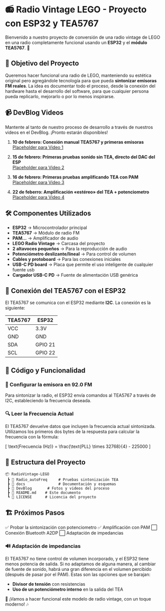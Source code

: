 # 📻 Radio Vintage LEGO - Proyecto con ESP32 y TEA5767

Bienvenido a nuestro proyecto de conversión de una radio vintage de LEGO en una radio completamente funcional usando un **ESP32** y el **módulo TEA5767**. 🚀

## 🎯 Objetivo del Proyecto
Queremos hacer funcional una radio de LEGO, manteniendo su estética original pero agregándole tecnología para que pueda **sintonizar emisoras FM reales**. La idea es documentar todo el proceso, desde la conexión del hardware hasta el desarrollo del software, para que cualquier persona pueda replicarlo, mejorarlo o por lo menos inspirarse.

## 📹 DevBlog Videos
Mantente al tanto de nuestro proceso de desarrollo a través de nuestros videos en el DevBlog. ¡Pronto estarán disponibles!

1. **10 de febrero: Conexión manual TEA5767 y primeras emisoras**  
   [Placeholder para Video 1](#)

2. **15 de febrero: Primeras pruebas sonido sin TEA, directo del DAC del ESP**  
   [Placeholder para Video 2](#)

3. **16 de febrero: Primeras pruebas amplificando TEA con PAM**  
   [Placeholder para Video 3](#)

4. **22 de feberro: Amplificación «estéreo» del TEA + potenciometro**  
   [Placeholder para Video 4](#)

## 🛠️ Componentes Utilizados
- **ESP32** → Microcontrolador principal
- **TEA5767** → Módulo de radio FM
- **PAM...** → Amplificador de audio
- **LEGO Radio Vintage** → Carcasa del proyecto
- **2 altavoces pequeños** → Para la reproducción de audio
- **Potenciómetro deslizante/lineal** → Para control de volumen
- **Cables y protoboard** → Para las conexiones iniciales
- **USB-C PD board** → Placa que permite el uso inteligente de cualquier fuente usb
- **Cargador USB-C PD** → Fuente de alimentación USB genérica

## 🔌 Conexión del TEA5767 con el ESP32
El TEA5767 se comunica con el ESP32 mediante **I2C**. La conexión es la siguiente:

| TEA5767  | ESP32  |
|----------|--------|
| VCC      | 3.3V   |
| GND      | GND    |
| SDA      | GPIO 21|
| SCL      | GPIO 22|

## 📝 Código y Funcionalidad
### 📡 Configurar la emisora en 92.0 FM
Para sintonizar la radio, el ESP32 envía comandos al TEA5767 a través de I2C, estableciendo la frecuencia deseada.

### 🔍 Leer la Frecuencia Actual
El TEA5767 devuelve datos que incluyen la frecuencia actual sintonizada. Utilizamos los primeros dos bytes de la respuesta para calcular la frecuencia con la fórmula:

\[
\text{Frecuencia (Hz)} = \frac{\text{PLL} \times 32768}{4} - 225000
\]

## 📂 Estructura del Proyecto
```
📦 RadioVintage-LEGO
 ┣ 📂 Radio_autoFreq     # Pruebas sintonización TEA
 ┣ 📂 docs               # Documentación y esquemas
 ┣ 📂 DevBlog       # Fotos y videos del proceso
 ┣ 📜 README.md    # Este documento
 ┗ 📜 LICENSE      # Licencia del proyecto
```

## 🏗️ Próximos Pasos
✅ Probar la sintonización con potenciometro
✅ Amplificación con PAM
⬜ Conexión Bluetooth A2DP
⬜ Adaptación de impedancias

### 🔊 Adaptación de impedancias
El TEA5767 no tiene control de volumen incorporado, y el ESP32 tiene menos potencia de salida. Si no adaptamos de alguna manera, al cambiar de fuente de sonido, habrá una gran diferencia en el volumen percibido (después de pasar por el PAM).
Estas son las opciones que se barajan:
- **Divisor de tensión** con resistencias
- **Uso de un potenciómetro interno** en la salida del TEA

🚀 ¡Vamos a hacer funcional este modelo de radio vintage, con un toque moderno! 🎶

